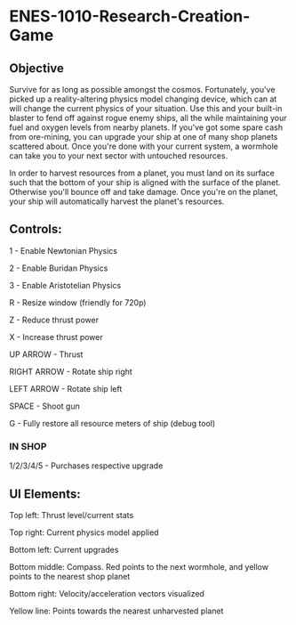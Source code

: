 # ENES-1010-Research-Creation-Game

## Objective
Survive for as long as possible amongst the cosmos. Fortunately, you've picked up a reality-altering physics model changing device, which can at will change the current physics of your situation. Use this and your built-in blaster to fend off against rogue enemy ships, all the while maintaining your fuel and oxygen levels from nearby planets. If you've got some spare cash from ore-mining, you can upgrade your ship at one of many shop planets scattered about. Once you're done with your current system, a wormhole can take you to your next sector with untouched resources.

In order to harvest resources from a planet, you must land on its surface such that the bottom of your ship is aligned with the surface of the planet. Otherwise you'll bounce off and take damage. Once you're on the planet, your ship will automatically harvest the planet's resources. 

## Controls:

1 - Enable Newtonian Physics

2 - Enable Buridan Physics

3 - Enable Aristotelian Physics

R - Resize window (friendly for 720p)

Z - Reduce thrust power

X - Increase thrust power

UP ARROW - Thrust

RIGHT ARROW - Rotate ship right

LEFT ARROW - Rotate ship left

SPACE - Shoot gun

G - Fully restore all resource meters of ship (debug tool)

### IN SHOP
1/2/3/4/5 - Purchases respective upgrade

## UI Elements:

Top left: Thrust level/current stats

Top right: Current physics model applied

Bottom left: Current upgrades

Bottom middle: Compass. Red points to the next wormhole, and yellow points to the nearest shop planet

Bottom right: Velocity/acceleration vectors visualized

Yellow line: Points towards the nearest unharvested planet
